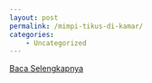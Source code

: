 ```yaml
---
layout: post
permalink: /mimpi-tikus-di-kamar/
categories:
    - Uncategorized
---
```


[Baca Selengkapnya](/01)